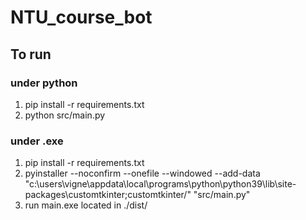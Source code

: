# NTU_course_bot

## To run
### under python
1.  pip install -r requirements.txt
2.  python src/main.py

### under .exe
1. pip install -r requirements.txt
2. pyinstaller --noconfirm --onefile --windowed --add-data "c:\users\vigne\appdata\local\programs\python\python39\lib\site-packages\customtkinter;customtkinter/"  "src/main.py"
3. run main.exe located in ./dist/
